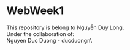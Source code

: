 # WebWeek1
This repository is belong to Nguyễn Duy Long.\
Under the collaboration of:\
Nguyen Duc Duong - ducduongn\
